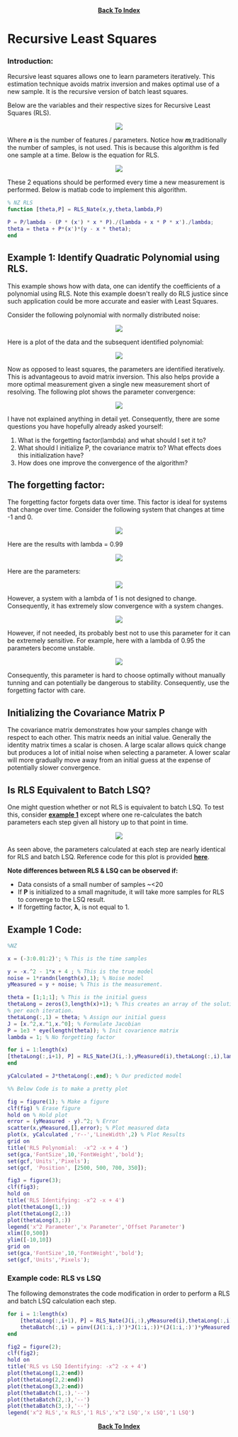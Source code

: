 <p align="center"> <a href="../readme.md"><b>Back To Index</b></a></p>

# Recursive Least Squares 

### Introduction: 

Recursive least squares allows one to learn parameters iteratively. This estimation technique avoids matrix inversion and makes optimal use of a new sample. It is the recursive version of batch least squares.  

Below are the variables and their respective sizes for Recursive Least Squares (RLS).

<p align="center">
<img src ="Images/RLS/rls1.png">
</p>

Where _**n**_ is the number of features / parameters. Notice how _**m**_,traditionally the number of samples, is not used. This is because this algorithm is fed one sample at a time. Below is the equation for RLS. 

<p align="center">
<img src ="Images/RLS/rls3.png">
</p>

These 2 equations should be performed every time a new measurement is performed. Below is matlab code to implement this algorithm. 

```matlab
% NZ RLS
function [theta,P] = RLS_Nate(x,y,theta,lambda,P)

P = P/lambda - (P * (x') * x * P)./(lambda + x * P * x')./lambda;
theta = theta + P*(x')*(y - x * theta);
end
```

## Example 1: Identify Quadratic Polynomial using RLS. 

This example shows how with data, one can identify the coefficients of a polynomial using RLS. Note this example doesn't really do RLS justice since such application could be more accurate and easier with Least Squares.

Consider the following polynomial with normally distributed noise:  

<p align="center">
<img src ="Images/RLS/rls4.png">
</p>

Here is a plot of the data and the subsequent identified polynomial: 

<p align="center">
<img src ="Images/RLS/rls5.png">
</p>

Now as opposed to least squares, the parameters are identified iteratively. This is advantageous to avoid matrix inversion. This also helps provide a more optimal measurement given a single new measurement short of resolving. The following plot shows the parameter convergence: 

<p align="center">
<img src ="Images/RLS/rls6.png">
</p>

I have not explained anything in detail yet. Consequently, there are some questions you have hopefully already asked yourself: 

1. What is the forgetting factor(lambda) and what should I set it to?
2. What should I initialize P, the covariance matrix to? What effects does this initialization have? 
3. How does one improve the convergence of the algorithm? 



## The forgetting factor:

The forgetting factor forgets data over time. This factor is ideal for systems that change over time. Consider the following system that changes at time -1 and 0. 

 <p align="center">
<img src ="Images/RLS/rls7.png">
</p>

Here are the results with lambda = 0.99

<p align="center">
<img src ="Images/RLS/rls8.png">
</p>

Here are the parameters: 

<p align="center">
<img src ="Images/RLS/rls9.png">
</p>

However, a system with a lambda of 1 is not designed to change. Consequently, it has extremely slow convergence with a system changes. 

<p align="center">
<img src ="Images/RLS/rls10.png">
</p>

However, if not needed, its probably best not to use this parameter for it can be extremely sensitive. For example, here with a lambda of 0.95 the parameters become unstable. 

<p align="center">
<img src ="Images/RLS/rls11.png">
</p>

Consequently, this parameter is hard to choose optimally without manually tunning and can potentially be dangerous to stability. Consequently, use the forgetting factor with care. 

## Initializing the Covariance Matrix P

The covariance matrix demonstrates how your samples change with respect to each other. This matrix needs an initial value. Generally the identity matrix times a scalar is chosen. A large scalar allows quick change but produces a lot of initial noise when selecting a parameter. A lower scalar will more gradually move away from an initial guess at the expense of potentially slower convergence. 


## Is RLS Equivalent to Batch LSQ?

One might question whether or not RLS is equivalent to batch LSQ. To test this, consider **[example 1](#example-1-identify-quadratic-polynomial-using-rls)** except where one re-calculates the batch parameters each step given all history up to that point in time. 

<p align="center">
<img src ="Images/RLS/rls_lsq.png">
</p>

As seen above, the parameters calculated at each step are nearly identical for RLS and batch LSQ. Reference code for this plot is provided **[here](#example-code-rls-vs-lsq)**. 

**Note differences between RLS & LSQ can be observed if:**

- Data consists of a small number of samples ~<20
- If **P** is initialized to a small magnitude, it will take more samples for RLS to converge to the LSQ result.
- If forgetting factor, **λ**, is not equal to 1. 



## Example 1 Code: 

```matlab
%NZ

x = (-3:0.01:2)'; % This is the time samples 

y = -x.^2 - 1*x + 4 ; % This is the true model
noise = 1*randn(length(x),1); % Noise model 
yMeasured = y + noise; % This is the measurement. 

theta = [1;1;1]; % This is the initial guess 
thetaLong = zeros(3,length(x)+1); % This creates an array of the solution
% per each iteration.
thetaLong(:,1) = theta; % Assign our initial guess 
J = [x.^2,x.^1,x.^0]; % Formulate Jacobian 
P = 1e3 * eye(length(theta)); % Init covarience matrix 
lambda = 1; % No forgetting factor 

for i = 1:length(x)
[thetaLong(:,i+1), P] = RLS_Nate(J(i,:),yMeasured(i),thetaLong(:,i),lambda,P);
end

yCalculated = J*thetaLong(:,end); % Our predicted model

%% Below Code is to make a pretty plot 

fig = figure(1); % Make a figure
clf(fig) % Erase figure
hold on % Hold plot
error = (yMeasured - y).^2; % Error
scatter(x,yMeasured,[],error); % Plot measured data 
plot(x, yCalculated ,'r--','LineWidth',2) % Plot Results
grid on
title('RLS Polynomial:  -x^2 -x + 4 ')
set(gca,'FontSize',10,'FontWeight','bold');
set(gcf,'Units','Pixels');
set(gcf, 'Position', [2500, 500, 700, 350]);

fig3 = figure(3);
clf(fig3);
hold on 
title('RLS Identifying: -x^2 -x + 4')
plot(thetaLong(1,:))
plot(thetaLong(2,:))
plot(thetaLong(3,:))
legend('x^2 Parameter','x Parameter','Offset Parameter')
xlim([0,500])
ylim([-10,10])
grid on
set(gca,'FontSize',10,'FontWeight','bold');
set(gcf,'Units','Pixels');
```

### Example code: RLS vs LSQ

The following demonstrates the code modification in order to perform a RLS and batch LSQ calculation each step.

```matlab
for i = 1:length(x)
    [thetaLong(:,i+1), P] = RLS_Nate(J(i,:),yMeasured(i),thetaLong(:,i),lambda,P); % RLS
    thetaBatch(:,i) = pinv((J(1:i,:)')*J(1:i,:))*(J(1:i,:)')*yMeasured(1:i,1); % LSQ
end

fig2 = figure(2);
clf(fig2);
hold on 
title('RLS vs LSQ Identifying: -x^2 -x + 4')
plot(thetaLong(1,2:end))
plot(thetaLong(2,2:end))
plot(thetaLong(3,2:end))
plot(thetaBatch(1,:),'--')
plot(thetaBatch(2,:),'--')
plot(thetaBatch(3,:),'--')
legend('x^2 RLS','x RLS','1 RLS','x^2 LSQ','x LSQ','1 LSQ')
```


<p align="center"> <a href="../readme.md"><b>Back To Index</b></a></p>